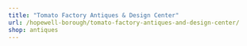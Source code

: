 ```yaml
---
title: "Tomato Factory Antiques & Design Center"
url: /hopewell-borough/tomato-factory-antiques-and-design-center/
shop: antiques
---
```

